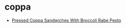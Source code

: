# coppa

 * [Pressed Coppa Sandwiches With Broccoli Rabe Pesto](../../index/p/pressed-coppa-sandwiches-with-broccoli-rabe-pesto-51154940.json)
